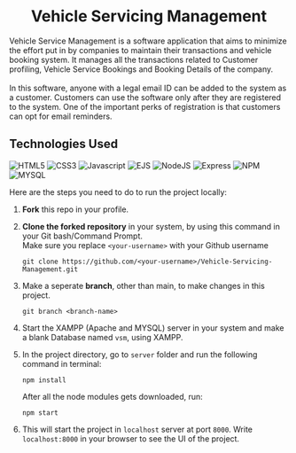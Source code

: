 
<h1 align="center"> Vehicle Servicing Management </h1>
Vehicle Service Management is a software application that aims to minimize the effort put in by companies to maintain their transactions and vehicle booking system. It manages all the transactions related to Customer profiling, Vehicle Service Bookings and Booking Details of the company. <br /> <br />
In this software, anyone with a legal email ID can be added to the system as a customer. Customers can use the software only after they are registered to the system. One of the important perks of registration is that customers can opt for email reminders.

## Technologies Used
![HTML5](https://img.shields.io/badge/-HTML5-white?color=ff6529&style=for-the-badge&logo=HTML5&logoColor=white&logoWidth=20)
![CSS3](https://img.shields.io/badge/-CSS3-orange?color=264DE4&style=for-the-badge&logo=CSS3&logoColor=white&logoWidth=20)
![Javascript](https://img.shields.io/badge/-javascript-white?style=for-the-badge&logo=javascript&logoColor=white&logoWidth=20&color=F1DB4E)
![EJS](https://img.shields.io/badge/-EJS-A81F50?style=for-the-badge&logo=EJS&logoColor=white&logoWidth=20)
![NodeJS](https://img.shields.io/badge/-Node-orange?color=8BBF3F&style=for-the-badge&logo=NODE&logoColor=white&logoWidth=20)
![Express](https://img.shields.io/badge/-Express-orange?color=8BBF3F&style=for-the-badge&logo=Express&logoColor=white&logoWidth=20)
![NPM](https://img.shields.io/badge/-NPM-brightgreen?color=DC2C34&style=for-the-badge&logo=NPM&logoColor=white&logoWidth=20)
![MYSQL](https://img.shields.io/badge/-mySQL-orange?color=4579A0&style=for-the-badge&logo=mysql&logoColor=white&logoWidth=20)


Here are the steps you need to do to run the project locally:

1. **Fork** this repo in your profile.
2. **Clone the forked repository** in your system, by using this command in your Git bash/Command Prompt. <br />
   Make sure you replace `<your-username>` with your Github username

   ```
   git clone https://github.com/<your-username>/Vehicle-Servicing-Management.git
   ```
  
3. Make a seperate **branch**, other than main, to make changes in this project.
   ```
   git branch <branch-name>
   ```
4. Start the XAMPP (Apache and MYSQL) server in your system and make a blank Database named `vsm`, using XAMPP.
5. In the project directory, go to `server` folder and run the following command in terminal: 
   ```
   npm install
   ``` 
   After all the node modules gets downloaded, run:
   ```
   npm start
   ```
6. This will start the project in `localhost` server at port `8000`. Write `localhost:8000` in your browser to see the UI of the project.   

